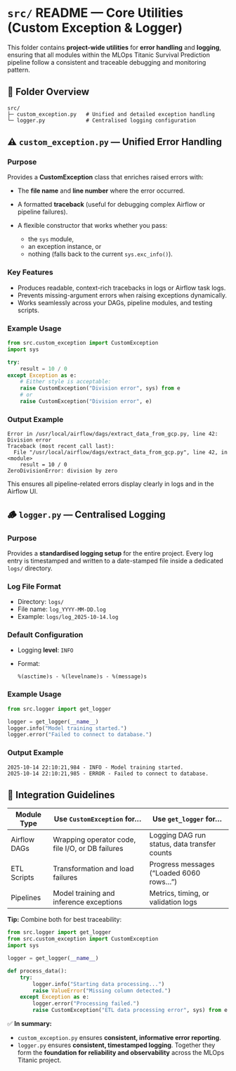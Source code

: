 # `src/` README — Core Utilities (Custom Exception & Logger)

This folder contains **project-wide utilities** for **error handling** and **logging**, ensuring that all modules within the MLOps Titanic Survival Prediction pipeline follow a consistent and traceable debugging and monitoring pattern.



## 📁 Folder Overview

```text
src/
├─ custom_exception.py   # Unified and detailed exception handling
└─ logger.py             # Centralised logging configuration
```



## ⚠️ `custom_exception.py` — Unified Error Handling

### Purpose

Provides a **CustomException** class that enriches raised errors with:

* The **file name** and **line number** where the error occurred.
* A formatted **traceback** (useful for debugging complex Airflow or pipeline failures).
* A flexible constructor that works whether you pass:

  * the `sys` module,
  * an exception instance, or
  * nothing (falls back to the current `sys.exc_info()`).

### Key Features

* Produces readable, context-rich tracebacks in logs or Airflow task logs.
* Prevents missing-argument errors when raising exceptions dynamically.
* Works seamlessly across your DAGs, pipeline modules, and testing scripts.

### Example Usage

```python
from src.custom_exception import CustomException
import sys

try:
    result = 10 / 0
except Exception as e:
    # Either style is acceptable:
    raise CustomException("Division error", sys) from e
    # or
    raise CustomException("Division error", e)
```

### Output Example

```
Error in /usr/local/airflow/dags/extract_data_from_gcp.py, line 42: Division error
Traceback (most recent call last):
  File "/usr/local/airflow/dags/extract_data_from_gcp.py", line 42, in <module>
    result = 10 / 0
ZeroDivisionError: division by zero
```

This ensures all pipeline-related errors display clearly in logs and in the Airflow UI.



## 🪵 `logger.py` — Centralised Logging

### Purpose

Provides a **standardised logging setup** for the entire project.
Every log entry is timestamped and written to a date-stamped file inside a dedicated `logs/` directory.

### Log File Format

* Directory: `logs/`
* File name: `log_YYYY-MM-DD.log`
* Example: `logs/log_2025-10-14.log`

### Default Configuration

* Logging **level**: `INFO`
* Format:

  ```
  %(asctime)s - %(levelname)s - %(message)s
  ```

### Example Usage

```python
from src.logger import get_logger

logger = get_logger(__name__)
logger.info("Model training started.")
logger.error("Failed to connect to database.")
```

### Output Example

```
2025-10-14 22:10:21,984 - INFO - Model training started.
2025-10-14 22:10:21,985 - ERROR - Failed to connect to database.
```



## 🧩 Integration Guidelines

| Module Type  | Use `CustomException` for…                       | Use `get_logger` for…                        |
| ------------ | ------------------------------------------------ | -------------------------------------------- |
| Airflow DAGs | Wrapping operator code, file I/O, or DB failures | Logging DAG run status, data transfer counts |
| ETL Scripts  | Transformation and load failures                 | Progress messages (“Loaded 6060 rows…”)      |
| Pipelines    | Model training and inference exceptions          | Metrics, timing, or validation logs          |

**Tip:** Combine both for best traceability:

```python
from src.logger import get_logger
from src.custom_exception import CustomException
import sys

logger = get_logger(__name__)

def process_data():
    try:
        logger.info("Starting data processing...")
        raise ValueError("Missing column detected.")
    except Exception as e:
        logger.error("Processing failed.")
        raise CustomException("ETL data processing error", sys) from e
```



✅ **In summary:**

* `custom_exception.py` ensures **consistent, informative error reporting**.
* `logger.py` ensures **consistent, timestamped logging**.
  Together they form the **foundation for reliability and observability** across the MLOps Titanic project.